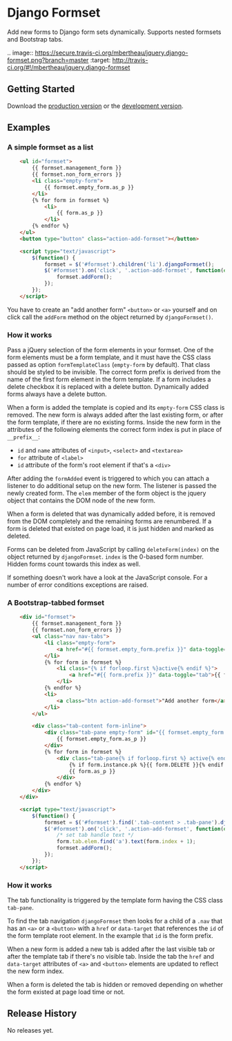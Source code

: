 # Django Formset

Add new forms to Django form sets dynamically. Supports nested formsets and Bootstrap tabs.

.. image:: https://secure.travis-ci.org/mbertheau/jquery.django-formset.png?branch=master
    :target: http://travis-ci.org/#!/mbertheau/jquery.django-formset

## Getting Started
Download the [production version][min] or the [development version][max].

[min]: https://raw.github.com/mbertheau/jquery.django-formset/master/dist/django-formset.min.js
[max]: https://raw.github.com/mbertheau/jquery.django-formset/master/dist/django-formset.js

## Examples

### A simple formset as a list

```html
    <ul id="formset">
        {{ formset.management_form }}
        {{ formset.non_form_errors }}
        <li class="empty-form">
            {{ formset.empty_form.as_p }}
        </li>
        {% for form in formset %}
            <li>
                {{ form.as_p }}
            </li>
        {% endfor %}
    </ul>
    <button type="button" class="action-add-formset"></button>

    <script type="text/javascript">
        $(function() {
            formset = $('#formset').children('li').djangoFormset();
            $('#formset').on('click', '.action-add-formset', function(event) {
                formset.addForm();
            });
        });
    </script>
```

You have to create an "add another form" `<button>` or `<a>` yourself and on click call the
`addForm` method on the object returned by `djangoFormset()`.

### How it works

Pass a jQuery selection of the form elements in your formset. One of the form elements must be a
form template, and it must have the CSS class passed as option `formTemplateClass` (`empty-form` by
default). That class should be styled to be invisible. The correct form prefix is derived from the
name of the first form element in the form template. If a form includes a delete checkbox it is
replaced with a delete button. Dynamically added forms always have a delete button.

When a form is added the template is copied and its `empty-form` CSS class is removed. The new form
is always added after the last existing form, or after the form template, if there are no existing
forms. Inside the new form in the attributes of the following elements the correct form index is
put in place of `__prefix__`:

* `id` and `name` attributes of `<input>`, `<select>` and `<textarea>`
* `for` attribute of `<label>`
* `id` attribute of the form's root element if that's a `<div>`

After adding the `formAdded` event is triggered to which you can attach a listener to do additional
setup on the new form. The listener is passed the newly created form. The `elem` member of the form
object is the jquery object that contains the DOM node of the new form.

When a form is deleted that was dynamically added before, it is removed from the DOM completely and
the remaining forms are renumbered. If a form is deleted that existed on page load, it is just
hidden and marked as deleted.

Forms can be deleted from JavaScript by calling `deleteForm(index)` on the object returned by
`djangoFormset`. `index` is the 0-based form number. Hidden forms count towards this index as well.

If something doesn't work have a look at the JavaScript console. For a number of error conditions
exceptions are raised.

### A Bootstrap-tabbed formset

```html
    <div id="formset">
        {{ formset.management_form }}
        {{ formset.non_form_errors }}
        <ul class="nav nav-tabs">
            <li class="empty-form">
                <a href="#{{ formset.empty_form.prefix }}" data-toggle="tab">New tab</a>
            </li>
            {% for form in formset %}
                <li class="{% if forloop.first %}active{% endif %}">
                    <a href="#{{ form.prefix }}" data-toggle="tab">{{ forloop.counter }}</a>
                </li>
            {% endfor %}
            <li>
                <a class="btn action-add-formset">"Add another form</a>
            </li>
        </ul>

        <div class="tab-content form-inline">
            <div class="tab-pane empty-form" id="{{ formset.empty_form.prefix }}">
                {{ formset.empty_form.as_p }}
            </div>
            {% for form in formset %}
                <div class="tab-pane{% if forloop.first %} active{% endif %}" id="{{ form.prefix }}">
                    {% if form.instance.pk %}{{ form.DELETE }}{% endif %}
                    {{ form.as_p }}
                </div>
            {% endfor %}
        </div>
    </div>

    <script type="text/javascript">
        $(function() {
            formset = $('#formset').find('.tab-content > .tab-pane').djangoFormset();
            $('#formset').on('click', '.action-add-formset', function(event) {
                /* set tab handle text */
                form.tab.elem.find('a').text(form.index + 1);
                formset.addForm();
            });
        });
    </script>
```

### How it works

The tab functionality is triggered by the template form having the CSS class `tab-pane`.

To find the tab navigation `djangoFormset` then looks for a child of a `.nav` that has an `<a>` or a
`<button>` with a `href` or `data-target` that references the `id` of the form template root
element.  In the example that `id` is the form prefix.

When a new form is added a new tab is added after the last visible tab or after the template tab if
there's no visible tab. Inside the tab the `href` and `data-target` attributes of `<a>` and
`<button>` elements are updated to reflect the new form index.

When a form is deleted the tab is hidden or removed depending on whether the form existed at page
load time or not.

## Release History

No releases yet.
